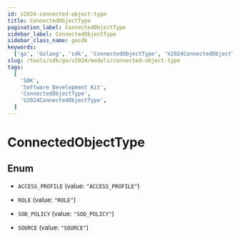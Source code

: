 ```yaml
---
id: v2024-connected-object-type
title: ConnectedObjectType
pagination_label: ConnectedObjectType
sidebar_label: ConnectedObjectType
sidebar_class_name: gosdk
keywords:
  ['go', 'Golang', 'sdk', 'ConnectedObjectType', 'V2024ConnectedObjectType']
slug: /tools/sdk/go/v2024/models/connected-object-type
tags:
  [
    'SDK',
    'Software Development Kit',
    'ConnectedObjectType',
    'V2024ConnectedObjectType',
  ]
---
```


# ConnectedObjectType

## Enum

- `ACCESS_PROFILE` (value: `"ACCESS_PROFILE"`)

- `ROLE` (value: `"ROLE"`)

- `SOD_POLICY` (value: `"SOD_POLICY"`)

- `SOURCE` (value: `"SOURCE"`)
